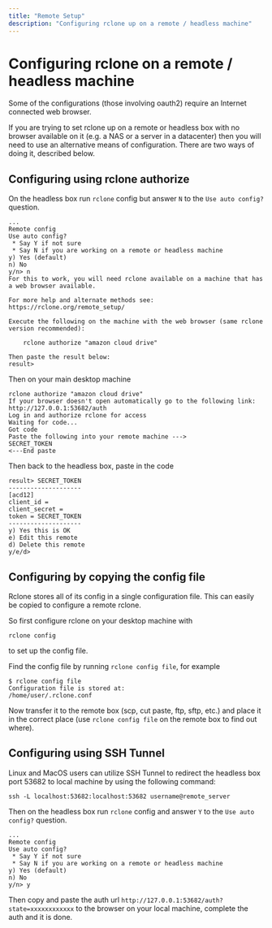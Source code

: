 ```yaml
---
title: "Remote Setup"
description: "Configuring rclone up on a remote / headless machine"
---
```


# Configuring rclone on a remote / headless machine #

Some of the configurations (those involving oauth2) require an
Internet connected web browser.

If you are trying to set rclone up on a remote or headless box with no
browser available on it (e.g. a NAS or a server in a datacenter) then
you will need to use an alternative means of configuration.  There are
two ways of doing it, described below.

## Configuring using rclone authorize ##

On the headless box run `rclone` config but answer `N` to the `Use
auto config?` question.

```
...
Remote config
Use auto config?
 * Say Y if not sure
 * Say N if you are working on a remote or headless machine
y) Yes (default)
n) No
y/n> n
For this to work, you will need rclone available on a machine that has
a web browser available.

For more help and alternate methods see: https://rclone.org/remote_setup/

Execute the following on the machine with the web browser (same rclone
version recommended):

	rclone authorize "amazon cloud drive"

Then paste the result below:
result>
```

Then on your main desktop machine

```
rclone authorize "amazon cloud drive"
If your browser doesn't open automatically go to the following link: http://127.0.0.1:53682/auth
Log in and authorize rclone for access
Waiting for code...
Got code
Paste the following into your remote machine --->
SECRET_TOKEN
<---End paste
```

Then back to the headless box, paste in the code

```
result> SECRET_TOKEN
--------------------
[acd12]
client_id = 
client_secret = 
token = SECRET_TOKEN
--------------------
y) Yes this is OK
e) Edit this remote
d) Delete this remote
y/e/d>
```

## Configuring by copying the config file ##

Rclone stores all of its config in a single configuration file.  This
can easily be copied to configure a remote rclone.

So first configure rclone on your desktop machine with

    rclone config

to set up the config file.

Find the config file by running `rclone config file`, for example

```
$ rclone config file
Configuration file is stored at:
/home/user/.rclone.conf
```

Now transfer it to the remote box (scp, cut paste, ftp, sftp, etc.) and
place it in the correct place (use `rclone config file` on the remote
box to find out where).

## Configuring using SSH Tunnel ##

Linux and MacOS users can utilize SSH Tunnel to redirect the headless box port 53682 to local machine by using the following command:
```
ssh -L localhost:53682:localhost:53682 username@remote_server
```
Then on the headless box run `rclone` config and answer `Y` to the `Use
auto config?` question.

```
...
Remote config
Use auto config?
 * Say Y if not sure
 * Say N if you are working on a remote or headless machine
y) Yes (default)
n) No
y/n> y
```
Then copy and paste the auth url `http://127.0.0.1:53682/auth?state=xxxxxxxxxxxx` to the browser on your local machine, complete the auth and it is done.

